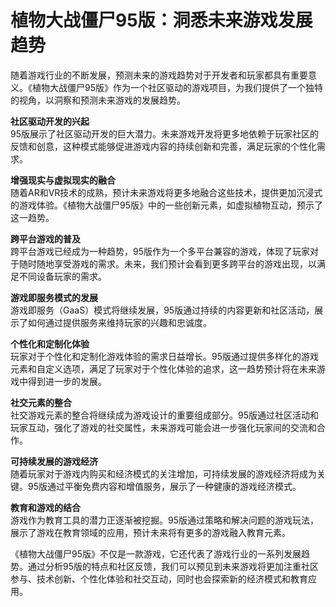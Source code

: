 # 植物大战僵尸95版：洞悉未来游戏发展趋势

随着游戏行业的不断发展，预测未来的游戏趋势对于开发者和玩家都具有重要意义。《植物大战僵尸95版》作为一个社区驱动的游戏项目，为我们提供了一个独特的视角，以洞察和预测未来游戏的发展趋势。

**社区驱动开发的兴起**  
95版展示了社区驱动开发的巨大潜力。未来游戏开发将更多地依赖于玩家社区的反馈和创意，这种模式能够促进游戏内容的持续创新和完善，满足玩家的个性化需求。

**增强现实与虚拟现实的融合**  
随着AR和VR技术的成熟，预计未来游戏将更多地融合这些技术，提供更加沉浸式的游戏体验。《植物大战僵尸95版》中的一些创新元素，如虚拟植物互动，预示了这一趋势。

**跨平台游戏的普及**  
跨平台游戏已经成为一种趋势，95版作为一个多平台兼容的游戏，体现了玩家对于随时随地享受游戏的需求。未来，我们预计会看到更多跨平台的游戏出现，以满足不同设备玩家的需求。

**游戏即服务模式的发展**  
游戏即服务（GaaS）模式将继续发展，95版通过持续的内容更新和社区活动，展示了如何通过提供服务来维持玩家的兴趣和忠诚度。

**个性化和定制化体验**  
玩家对于个性化和定制化游戏体验的需求日益增长。95版通过提供多样化的游戏元素和自定义选项，满足了玩家对于个性化体验的追求，这一趋势预计将在未来游戏中得到进一步的发展。

**社交元素的整合**  
社交游戏元素的整合将继续成为游戏设计的重要组成部分。95版通过社区活动和玩家互动，强化了游戏的社交属性，未来游戏可能会进一步强化玩家间的交流和合作。

**可持续发展的游戏经济**  
随着玩家对于游戏内购买和经济模式的关注增加，可持续发展的游戏经济将成为关键。95版通过平衡免费内容和增值服务，展示了一种健康的游戏经济模式。

**教育和游戏的结合**  
游戏作为教育工具的潜力正逐渐被挖掘。95版通过策略和解决问题的游戏玩法，展示了游戏在教育领域的应用，预计未来将有更多的游戏融入教育元素。

《植物大战僵尸95版》不仅是一款游戏，它还代表了游戏行业的一系列发展趋势。通过分析95版的特点和社区反馈，我们可以预见到未来游戏将更加注重社区参与、技术创新、个性化体验和社交互动，同时也会探索新的经济模式和教育应用。